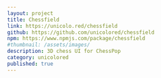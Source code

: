 ```yaml
---
layout: project
title: Chessfield
link: https://unicolo.red/chessfield
github: https://github.com/unicolored/chessfield
npm: https://www.npmjs.com/package/chessfield
#thumbnail: /assets/images/
description: 3D chess UI for ChessPop
category: unicolored
published: true
---
```

